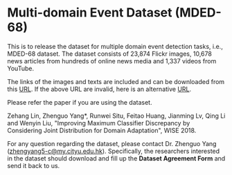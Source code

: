 # Multi-domain Event Dataset (MDED-68)
This is to release the dataset for multiple domain event detection tasks, i.e., MDED-68 dataset. The dataset consists of 23,874 Flickr images, 10,678 news articles from hundreds of online news media and 1,337 videos from YouTube.

The links of the images and texts are included and can be downloaded from this [URL](https://mail2gduteducn-my.sharepoint.com/:f:/g/personal/2111605074_mail2_gdut_edu_cn/EpsQSSzRn25Bj-Wb6wnb0E4BNFzrkSoGCB4-nApRlaW6Cg?e=lpkN4k). If the above URL are invalid, here is an alternative [URL](https://mail2gduteducn-my.sharepoint.com/:f:/g/personal/2111605074_mail2_gdut_edu_cn/ElOP63F2dzNPg2MzJ17g2-kBArGyuJQHL2AhpmAiKKucdw?e=LbM2w5).

Please refer the paper if you are using the dataset.

Zehang Lin, Zhenguo Yang*, Runwei Situ, Feitao Huang, Jianming Lv, Qing Li and Wenyin Liu, "Improving Maximum Classifier Discrepancy by Considering Joint Distribution for Domain Adaptation", WISE 2018.

For any question regarding the dataset, please contact Dr. Zhenguo Yang (zhengyang5-c@my.cityu.edu.hk). Specifically, the researchers interested in the dataset should download and fill up the **Dataset Agreement Form** and send it back to us.
